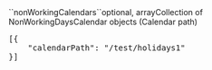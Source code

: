 <tr><td>``nonWorkingCalendars``</td><td>optional, array</td><td>Collection of NonWorkingDaysCalendar objects (Calendar path)</td><td></td>
<td><pre>
[{
	"calendarPath": "/test/holidays1"
}]</pre></td></tr>
